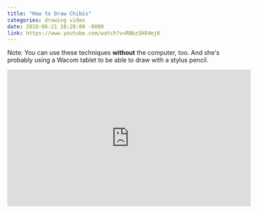 ```yaml
---
title: "How to Draw Chibis"
categories: drawing video
date: 2018-06-21 18:20:00 -0000
link: https://www.youtube.com/watch?v=RNbzSH84mj0
---
```


Note: You can use these techniques **without** the computer, too. And she's probably using a Wacom tablet to be able to draw with a stylus pencil.

<div><iframe width="560" height="315" src="https://www.youtube.com/embed/W_VjUl1DBmY?rel=0" frameborder="0" allow="autoplay; encrypted-media" allowfullscreen></iframe></div>
